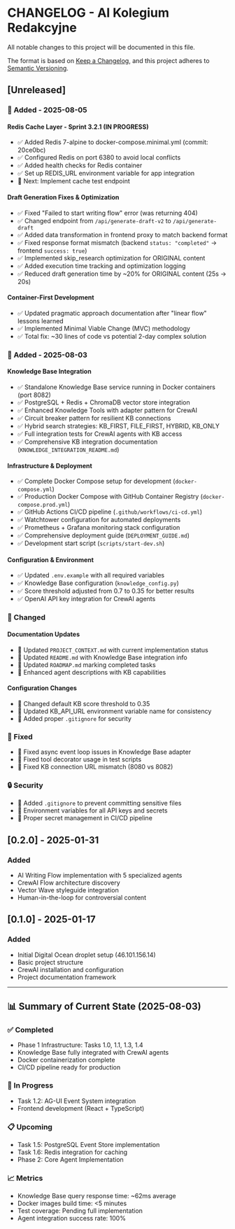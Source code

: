 # CHANGELOG - AI Kolegium Redakcyjne

All notable changes to this project will be documented in this file.

The format is based on [Keep a Changelog](https://keepachangelog.com/en/1.0.0/),
and this project adheres to [Semantic Versioning](https://semver.org/spec/v2.0.0.html).

## [Unreleased]

### 🚀 Added - 2025-08-05

#### Redis Cache Layer - Sprint 3.2.1 (IN PROGRESS)
- ✅ Added Redis 7-alpine to docker-compose.minimal.yml (commit: 20ce0bc)
- ✅ Configured Redis on port 6380 to avoid local conflicts
- ✅ Added health checks for Redis container
- ✅ Set up REDIS_URL environment variable for app integration
- 🔄 Next: Implement cache test endpoint

#### Draft Generation Fixes & Optimization
- ✅ Fixed "Failed to start writing flow" error (was returning 404)
- ✅ Changed endpoint from `/api/generate-draft-v2` to `/api/generate-draft`
- ✅ Added data transformation in frontend proxy to match backend format
- ✅ Fixed response format mismatch (backend `status: "completed"` → frontend `success: true`)
- ✅ Implemented skip_research optimization for ORIGINAL content
- ✅ Added execution time tracking and optimization logging
- ✅ Reduced draft generation time by ~20% for ORIGINAL content (25s → 20s)

#### Container-First Development
- ✅ Updated pragmatic approach documentation after "linear flow" lessons learned
- ✅ Implemented Minimal Viable Change (MVC) methodology
- ✅ Total fix: ~30 lines of code vs potential 2-day complex solution

### 🚀 Added - 2025-08-03

#### Knowledge Base Integration
- ✅ Standalone Knowledge Base service running in Docker containers (port 8082)
- ✅ PostgreSQL + Redis + ChromaDB vector store integration
- ✅ Enhanced Knowledge Tools with adapter pattern for CrewAI
- ✅ Circuit breaker pattern for resilient KB connections
- ✅ Hybrid search strategies: KB_FIRST, FILE_FIRST, HYBRID, KB_ONLY
- ✅ Full integration tests for CrewAI agents with KB access
- ✅ Comprehensive KB integration documentation (`KNOWLEDGE_INTEGRATION_README.md`)

#### Infrastructure & Deployment
- ✅ Complete Docker Compose setup for development (`docker-compose.yml`)
- ✅ Production Docker Compose with GitHub Container Registry (`docker-compose.prod.yml`)
- ✅ GitHub Actions CI/CD pipeline (`.github/workflows/ci-cd.yml`)
- ✅ Watchtower configuration for automated deployments
- ✅ Prometheus + Grafana monitoring stack configuration
- ✅ Comprehensive deployment guide (`DEPLOYMENT_GUIDE.md`)
- ✅ Development start script (`scripts/start-dev.sh`)

#### Configuration & Environment
- ✅ Updated `.env.example` with all required variables
- ✅ Knowledge Base configuration (`knowledge_config.py`)
- ✅ Score threshold adjusted from 0.7 to 0.35 for better results
- ✅ OpenAI API key integration for CrewAI agents

### 📝 Changed

#### Documentation Updates
- 📄 Updated `PROJECT_CONTEXT.md` with current implementation status
- 📄 Updated `README.md` with Knowledge Base integration info
- 📄 Updated `ROADMAP.md` marking completed tasks
- 📄 Enhanced agent descriptions with KB capabilities

#### Configuration Changes
- 🔧 Changed default KB score threshold to 0.35
- 🔧 Updated KB_API_URL environment variable name for consistency
- 🔧 Added proper `.gitignore` for security

### 🐛 Fixed

- 🔧 Fixed async event loop issues in Knowledge Base adapter
- 🔧 Fixed tool decorator usage in test scripts
- 🔧 Fixed KB connection URL mismatch (8080 vs 8082)

### 🔒 Security

- 🔐 Added `.gitignore` to prevent committing sensitive files
- 🔐 Environment variables for all API keys and secrets
- 🔐 Proper secret management in CI/CD pipeline

## [0.2.0] - 2025-01-31

### Added
- AI Writing Flow implementation with 5 specialized agents
- CrewAI Flow architecture discovery
- Vector Wave styleguide integration
- Human-in-the-loop for controversial content

## [0.1.0] - 2025-01-17

### Added
- Initial Digital Ocean droplet setup (46.101.156.14)
- Basic project structure
- CrewAI installation and configuration
- Project documentation framework

---

## 📊 Summary of Current State (2025-08-03)

### ✅ Completed
- Phase 1 Infrastructure: Tasks 1.0, 1.1, 1.3, 1.4
- Knowledge Base fully integrated with CrewAI agents
- Docker containerization complete
- CI/CD pipeline ready for production

### 🔄 In Progress
- Task 1.2: AG-UI Event System integration
- Frontend development (React + TypeScript)

### 📋 Upcoming
- Task 1.5: PostgreSQL Event Store implementation
- Task 1.6: Redis integration for caching
- Phase 2: Core Agent Implementation

### 📈 Metrics
- Knowledge Base query response time: ~62ms average
- Docker images build time: <5 minutes
- Test coverage: Pending full implementation
- Agent integration success rate: 100%